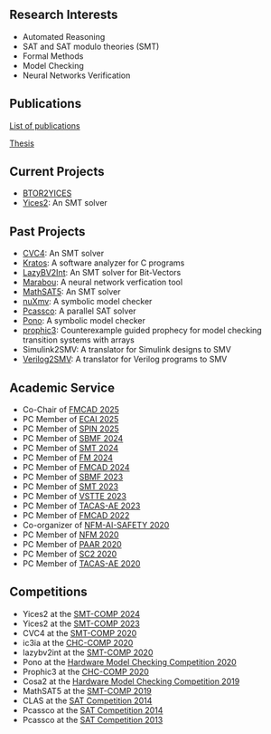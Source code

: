 
## Research Interests
* Automated Reasoning
* SAT and SAT modulo theories (SMT)
* Formal Methods
* Model Checking
* Neural Networks Verification


## Publications
[List of publications](https://ahmed-irfan.github.io/publications)

[Thesis](https://ahmed-irfan.github.io/thesis)


## Current Projects

* [BTOR2YICES](https://github.com/ahmed-irfan/btor2yices)
* [Yices2](https://yices.csl.sri.com): An SMT solver


## Past Projects

* [CVC4](https://cvc4.github.io/): An SMT solver
* [Kratos](https://es.fbk.eu/tools/kratos): A software analyzer for C programs
* [LazyBV2Int](https://github.com/yoni206/lazybv2int): An SMT solver for Bit-Vectors
* [Marabou](https://github.com/NeuralNetworkVerification/Marabou): A neural network verfication tool
* [MathSAT5](https://mathsat.fbk.eu/): An SMT solver
* [nuXmv](https://nuxmv.fbk.eu/): A symbolic model checker
* [Pcassco](http://tools.computational-logic.org/content/riss.php): A parallel SAT solver
* [Pono](https://github.com/upscale-project/pono): A symbolic model checker
* [prophic3](https://github.com/makaimann/prophic3): Counterexample guided prophecy for model checking transition systems with arrays
* Simulink2SMV: A translator for Simulink designs to SMV
* [Verilog2SMV](https://es.fbk.eu/tools/verilog2smv): A translator for Verilog programs to SMV


## Academic Service

* Co-Chair of [FMCAD 2025](https://fmcad.forsyte.at/FMCAD25/)
* PC Member of [ECAI 2025](https://ecai2025.org)
* PC Member of [SPIN 2025](https://spin-web.github.io/SPIN2025/)
* PC Member of [SBMF 2024](http://sbmf24.ifes.edu.br)
* PC Member of [SMT 2024](http://smt-workshop.cs.uiowa.edu/2024/index.shtml)
* PC Member of [FM 2024](https://www.fm24.polimi.it)
* PC Member of [FMCAD 2024](https://fmcad.org/FMCAD24/)
* PC Member of [SBMF 2023](https://sbmf23.ufam.edu.br)
* PC Member of [SMT 2023](https://smt-workshop.cs.uiowa.edu/2023/index.shtml)
* PC Member of [VSTTE 2023](https://homepage.cs.uiowa.edu/~ajreynol/VSTTE2023/)
* PC Member of [TACAS-AE 2023](https://tacas.info/artifacts-23.php)
* PC Member of [FMCAD 2022](https://fmcad.org/FMCAD22/)
* Co-organizer of [NFM-AI-SAFETY 2020](https://sites.google.com/stanford.edu/nfm-ai-safety-20/)
* PC Member of [NFM 2020](https://ti.arc.nasa.gov/events/nfm-2020/)
* PC Member of [PAAR 2020](http://paar2020.gforge.inria.fr/)
* PC Member of [SC2 2020](http://www.sc-square.org/CSA/workshop5.html)
* PC Member of [TACAS-AE 2020](https://www.etaps.org/2020/tacas)


## Competitions

* Yices2 at the [SMT-COMP 2024](https://smt-comp.github.io/2024/)
* Yices2 at the [SMT-COMP 2023](https://smt-comp.github.io/2023/)
* CVC4 at the [SMT-COMP 2020](https://smt-comp.github.io/2020/)
* ic3ia at the [CHC-COMP 2020](https://chc-comp.github.io/2020/)
* lazybv2int at the [SMT-COMP 2020](https://smt-comp.github.io/2020/)
* Pono at the [Hardware Model Checking Competition 2020](http://fmv.jku.at/hwmcc20/)
* Prophic3 at the [CHC-COMP 2020](https://chc-comp.github.io/2020/)
* Cosa2 at the [Hardware Model Checking Competition 2019](http://fmv.jku.at/hwmcc19/)
* MathSAT5 at the [SMT-COMP 2019](https://smt-comp.github.io/2019/)
* CLAS at the [SAT Competition 2014](http://www.satcompetition.org/2014/)
* Pcassco at the [SAT Competition 2014](http://www.satcompetition.org/2014/)
* Pcassco at the [SAT Competition 2013](http://www.satcompetition.org/2013/)

